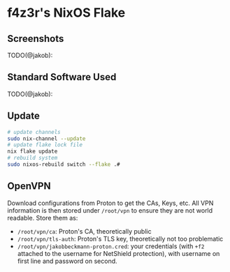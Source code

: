 # f4z3r's NixOS Flake

## Screenshots

TODO(@jakob):

## Standard Software Used

TODO(@jakob): 

## Update

```sh
# update channels
sudo nix-channel --update
# update flake lock file
nix flake update
# rebuild system
sudo nixos-rebuild switch --flake .#
```

## OpenVPN

Download configurations from Proton to get the CAs, Keys, etc. All VPN information is then stored
under `/root/vpn` to ensure they are not world readable. Store them as:

- `/root/vpn/ca`: Proton's CA, theoretically public
- `/root/vpn/tls-auth`: Proton's TLS key, theoretically not too problematic
- `/root/vpn/jakobbeckmann-proton.cred`: your credentials (with `+f2` attached to the username for
  NetShield protection), with username on first line and password on second.
